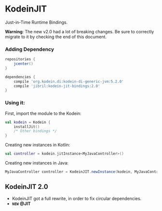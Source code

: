 # KodeinJIT
Just-in-Time Runtime Bindings.

**Warning**: The new v2.0 had a lot of breaking changes.
Be sure to correctly migrate to it by checking the end of this document.

### Adding Dependency
```gradle
repositories {
    jcenter()
}

dependencies {
    compile 'org.kodein.di:kodein-di-generic-jvm:5.2.0'
    compile 'jibril:kodein-jit-bindings:2.0'
}
```

### Using it:
First, import the module to the Kodein:
```kotlin 
val kodein = Kodein {
    installJit()
    /* Other bindings */
}
```

Creating new instances in Kotlin:
```kotlin
val controller = kodein.jitInstance<MyJavaController>()
```

Creating new instances in Java:
```java
MyJavaController controller = KodeinJIT.newInstance(kodein, MyJavaController.class);
```

















## KodeinJIT 2.0

- KodeinJIT got a full rewrite, in order to fix circular dependencies.
- **`NEW`** **@JIT** 